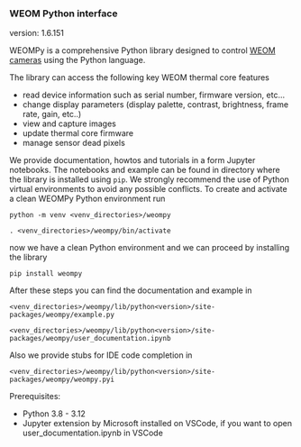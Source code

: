 ### WEOM Python interface

version: 1.6.151

WEOMPy is a comprehensive Python library designed to control [WEOM cameras](https://workswell.eu/weom-thermal-core-high-performance-thermal-camera/) using the Python language. 

The library can access the following key WEOM thermal core features

* read device information such as serial number, firmware version, etc...
* change display parameters (display palette, contrast, brightness, frame rate, gain, etc..)
* view and capture images
* update thermal core firmware
* manage sensor dead pixels

We provide documentation, howtos and tutorials in a form Jupyter notebooks. The notebooks and example can be found in directory where the library is installed using `pip`. We strongly recommend the use of Python virtual environments to avoid any possible conflicts. To create and activate a clean WEOMPy Python environment run

`python -m venv <venv_directories>/weompy`

`. <venv_directories>/weompy/bin/activate`

now we have a clean Python environment and we can proceed by installing the library

`pip install weompy`

After these steps you can find the documentation and example in

`<venv_directories>/weompy/lib/python<version>/site-packages/weompy/example.py`

`<venv_directories>/weompy/lib/python<version>/site-packages/weompy/user_documentation.ipynb`

Also we provide stubs for IDE code completion in

`<venv_directories>/weompy/lib/python<version>/site-packages/weompy/weompy.pyi`

Prerequisites:

- Python 3.8 - 3.12
- Jupyter extension by Microsoft installed on VSCode, if you want to open user_documentation.ipynb in VSCode
